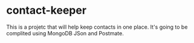 # contact-keeper

This is a projetc that will help keep contacts in one place. It's going to be complited using MongoDB JSon and Postmate. 
